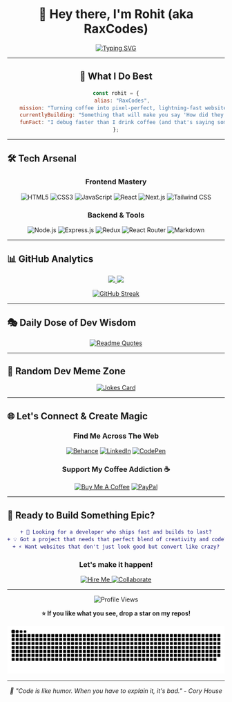 # <div align="center">👋 Hey there, I'm **Rohit** (aka **RaxCodes**)</div>

<div align="center">
  
[![Typing SVG](https://readme-typing-svg.herokuapp.com?font=Fira+Code&size=28&duration=3000&pause=1000&color=00F7FF&center=true&vCenter=true&width=600&lines=Creative+Developer+%F0%9F%9A%80;Speed+%26+Clean+Code+Obsessed+%E2%9A%A1;High-Converting+Websites+Builder+%F0%9F%8E%AF;Always+Learning%2C+Always+Building+%F0%9F%94%A5)](https://git.io/typing-svg)

</div>

---

<div align="center">
  
## 🎯 **What I Do Best**

```javascript
const rohit = {
    alias: "RaxCodes",
    mission: "Turning coffee into pixel-perfect, lightning-fast websites ⚡",
    currentlyBuilding: "Something that will make you say 'How did they do that?!'",
    funFact: "I debug faster than I drink coffee (and that's saying something ☕)"
};
```

</div>

---

## 🛠️ **Tech Arsenal**

<div align="center">

### Frontend Mastery
![HTML5](https://img.shields.io/badge/HTML5-E34F26?style=for-the-badge&logo=html5&logoColor=white)
![CSS3](https://img.shields.io/badge/CSS3-1572B6?style=for-the-badge&logo=css3&logoColor=white)
![JavaScript](https://img.shields.io/badge/JavaScript-F7DF1E?style=for-the-badge&logo=javascript&logoColor=black)
![React](https://img.shields.io/badge/React-20232A?style=for-the-badge&logo=react&logoColor=61DAFB)
![Next.js](https://img.shields.io/badge/Next.js-000000?style=for-the-badge&logo=next.js&logoColor=white)
![Tailwind CSS](https://img.shields.io/badge/Tailwind_CSS-38B2AC?style=for-the-badge&logo=tailwind-css&logoColor=white)

### Backend & Tools
![Node.js](https://img.shields.io/badge/Node.js-43853D?style=for-the-badge&logo=node.js&logoColor=white)
![Express.js](https://img.shields.io/badge/Express.js-404D59?style=for-the-badge&logo=express&logoColor=white)
![Redux](https://img.shields.io/badge/Redux-593D88?style=for-the-badge&logo=redux&logoColor=white)
![React Router](https://img.shields.io/badge/React_Router-CA4245?style=for-the-badge&logo=react-router&logoColor=white)
![Markdown](https://img.shields.io/badge/Markdown-000000?style=for-the-badge&logo=markdown&logoColor=white)

</div>

---

## 📊 **GitHub Analytics**

<div align="center">
  
<a href="https://github.com/raxcodes">
  <img height="180em" src="https://github-readme-stats.vercel.app/api?username=raxcodes&show_icons=true&theme=tokyonight&include_all_commits=true&count_private=true&hide_border=true&bg_color=0D1117&title_color=00F7FF&icon_color=00F7FF&text_color=C9D1D9"/>
</a>
<a href="https://github.com/raxcodes">
  <img height="180em" src="https://github-readme-stats.vercel.app/api/top-langs/?username=raxcodes&layout=compact&langs_count=8&theme=tokyonight&hide_border=true&bg_color=0D1117&title_color=00F7FF&text_color=C9D1D9"/>
</a>

</div>

<div align="center">
  
[![GitHub Streak](https://github-readme-streak-stats.herokuapp.com?user=raxcodes&theme=tokyonight&hide_border=true&background=0D1117&stroke=00F7FF&ring=00F7FF&fire=FF6B6B&currStreakLabel=00F7FF&sideNums=C9D1D9&currStreakNum=C9D1D9&sideLabels=C9D1D9)](https://git.io/streak-stats)

</div>

---

## 🎭 **Daily Dose of Dev Wisdom**

<div align="center">
  
[![Readme Quotes](https://quotes-github-readme.vercel.app/api?type=horizontal&theme=tokyonight&quote=The%20best%20way%20to%20debug%20code%20is%20to%20write%20it%20correctly%20the%20first%20time.&author=Anonymous%20Developer)](https://github.com/piyushsuthar/github-readme-quotes)

</div>

---

## 🎪 **Random Dev Meme Zone**

<div align="center">
  
<a href="https://github.com/ABSphreak/readme-jokes">
  <img src="https://readme-jokes.vercel.app/api?theme=tokyonight&hideBorder&bgColor=0D1117" alt="Jokes Card" />
</a>

</div>

---

## 🌐 **Let's Connect & Create Magic**

<div align="center">

### Find Me Across The Web
[![Behance](https://img.shields.io/badge/Behance-1769FF?style=for-the-badge&logo=behance&logoColor=white)](https://www.behance.net/rohitpadghan)
[![LinkedIn](https://img.shields.io/badge/LinkedIn-0077B5?style=for-the-badge&logo=linkedin&logoColor=white)](https://www.linkedin.com/in/rohitrax/)
[![CodePen](https://img.shields.io/badge/CodePen-000000?style=for-the-badge&logo=codepen&logoColor=white)](https://codepen.io/raxcodes)

### Support My Coffee Addiction ☕
[![Buy Me A Coffee](https://img.shields.io/badge/Buy%20Me%20A%20Coffee-FFDD00?style=for-the-badge&logo=buy-me-a-coffee&logoColor=black)](https://www.buymeacoffee.com/raxcodes)
[![PayPal](https://img.shields.io/badge/PayPal-00457C?style=for-the-badge&logo=paypal&logoColor=white)](https://paypal.me/raxcodestudio)

</div>

---

## 🚀 **Ready to Build Something Epic?**

<div align="center">
  
```diff
+ 🎯 Looking for a developer who ships fast and builds to last?
+ 💡 Got a project that needs that perfect blend of creativity and code?
+ ⚡ Want websites that don't just look good but convert like crazy?
```

### **Let's make it happen!** 

<a href="mailto:your-email@example.com">
  <img src="https://img.shields.io/badge/Hire%20Me-FF6B6B?style=for-the-badge&logo=gmail&logoColor=white" alt="Hire Me" />
</a>
<a href="https://www.linkedin.com/in/rohitrax/">
  <img src="https://img.shields.io/badge/Collaborate-00F7FF?style=for-the-badge&logo=handshake&logoColor=white" alt="Collaborate" />
</a>

</div>

---

<div align="center">

![Profile Views](https://komarev.com/ghpvc/?username=raxcodes&color=00F7FF&style=for-the-badge&label=VISITORS)

**⭐ If you like what you see, drop a star on my repos!**

<img src="https://raw.githubusercontent.com/Platane/snk/output/github-contribution-grid-snake.svg" alt="Snake eating my contributions" />

</div>

---

<div align="center">
  <i>💭 "Code is like humor. When you have to explain it, it's bad." - Cory House</i>
</div>
